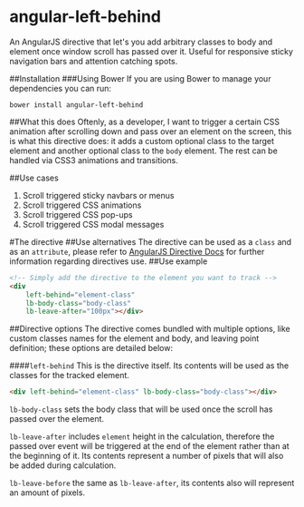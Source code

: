 # angular-left-behind

An AngularJS directive that let's you add arbitrary classes to body and element once window scroll has passed over it. Useful for responsive sticky navigation bars and attention catching spots.

##Installation
###Using Bower
If you are using Bower to manage your dependencies you can run:

`bower install angular-left-behind`

##What this does
Oftenly, as a developer, I want to trigger a certain CSS animation after scrolling down and pass over an element on the screen, this is what this directive does: it adds a custom optional class to the target element and another optional class to the `body` element. The rest can be handled via CSS3 animations and transitions.

##Use cases
1. Scroll triggered sticky navbars or menus
2. Scroll triggered CSS animations
3. Scroll triggered CSS pop-ups
4. Scroll triggered CSS modal messages

#The directive
##Use alternatives
The directive can be used as a `class` and as an `attribute`, please refer to [AngularJS Directive Docs](https://docs.angularjs.org/guide/directive) for further information regarding directives use.
##Use example
```html
<!-- Simply add the directive to the element you want to track -->
<div 
	left-behind="element-class" 
	lb-body-class="body-class" 
	lb-leave-after="100px"></div>
```

##Directive options
The directive comes bundled with multiple options, like custom classes names for the element and body, and leaving point definition; these options are detailed below:

####`left-behind` 
This is the directive itself. Its contents will be used as the classes for the tracked element.

```html
<div left-behind="element-class" lb-body-class="body-class"></div>
```


`lb-body-class` sets the body class that will be used once the scroll has passed over the element.

`lb-leave-after` includes `element` height in the calculation, therefore the passed over event will be triggered at the end of the element rather than at the beginning of it. Its contents represent a number of pixels that will also be added during calculation.

`lb-leave-before` the same as `lb-leave-after`, its contents also will represent an amount of pixels.

